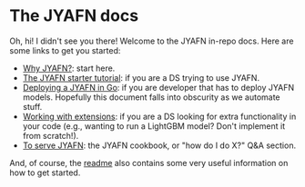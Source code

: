 # The JYAFN docs

Oh, hi! I didn't see you there! Welcome to the JYAFN in-repo docs. Here are some links to get you started:

* [Why JYAFN?](./why-jyafn.md): start here.
* [The JYAFN starter tutorial](./the-jyafn-starter-tutorial.md): if you are a DS trying to use JYAFN.
* [Deploying a JYAFN in Go](./deploying-a-jyafn-in-go.md): if you are developer that has to deploy JYAFN models. Hopefully this document falls into obscurity as we automate stuff.
* [Working with extensions](./working-with-extensions.md): if you are a DS looking for extra functionality in your code (e.g., wanting to run a LightGBM model? Don't implement it from scratch!).
* [To serve JYAFN](./to-serve-jyafn.md): the JYAFN cookbook, or "how do I do X?" Q&A section.

And, of course, the [readme](../readme.md) also contains some very useful information on how to get started.
